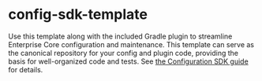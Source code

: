# config-sdk-template

Use this template along with the included Gradle plugin to streamline Enterprise Core configuration and maintenance. This template can serve as the canonical repository for your config and plugin code, providing the basis for well-organized code and tests. See [the Configuration SDK guide](https://socotra-generated-documentation.s3-eu-west-1.amazonaws.com/sphinx/ec/configuration/generalTopics/configurationSdk.html) for details.

